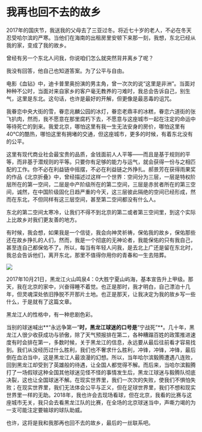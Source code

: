 # 我再也回不去的故乡



2017年的国庆节，我送我的父母去了三亚过冬。将近七十岁的老人，不必在冬天忍受哈尔滨的严寒。当他们在海南的出租房里安顿下来那一刻，我想，东北已经从我的家，变成了我的故乡。

曾经有另一个东北人问我，你说咱们怎么就突然背井离乡了呢？

我没有回答，他自己也知道答案。为了公平与自由。

电影《血钻》中，迪卡普里奥扮演的男主角，曾一次次的说“这里是非洲”。当面对种种不公时，当面对来自家乡的客户毫无教养的刁难时，我总会告诉自己，别生气，这里是东北。这句话，也许是最好的开解，但更像是最恶毒的诅咒。

我眷恋中央大街的雪，眷恋兆麟公园的冰灯，眷恋老鼎丰的冰糕，眷恋六道街的张飞扒肉，然而，我不愿意在那里腐朽下去，不愿意与这座城市一起在注定的命运中等待死亡的到来。我爱北京，哪怕这里有我一生无法安身的房价，哪怕这里有40℃的酷热，哪怕这里有拥堵的交通，但这座城市，更多的时候，有着东北没有的公平。

这里有现代商业社会最宝贵的品质，金钱面前人人平等——而且是基于规则的平等，而非基于潜规则的平等。只要你有足够的能力与运气，就会获得一份与之相匹配的工作。你不必在利益链中摇摆，不必在利益链之外挣扎。郝景芳在获得雨果奖的作品《北京折叠》中，曾经描述过这样一个世界：空间分为三层，一层是特权阶层所在的第一空间，二层是中产阶级所在的第二空间，三层是赤贫者所在的第三空间，诚然，在中国阶级固化日趋严重的今天，这三层彼此隔绝的空间已经形成，然而在东北，不但同样有这三层空间，甚至第二空间都没有什么人。

东北的第二空间太寒冷，让我们不得不到北京的第二或者第三空间里，到这个实际上比故乡对我们更友善的地方。

有时候，我会想，如果我是一个信徒，我会向神灵祈祷，保佑我的故乡，保佑那些还在故乡挣扎的人们，然而，我是一个彻底的无神论者，我能保佑的只有我自己，甚至连自己都保佑不了。所以，每当有年轻人问我，是去北上广还是留在东北时，我总会告诉他们，离开东北，那里不值得你用你的青春和一生去陪葬。

![](https://img.huxiucdn.com/article/cover/201801/17/152654627675.jpg)

2017年10月21日，黑龙江火山鸣泉4：0大胜宁夏山屿海，基本宣告升上甲级。那天，我在北京的家中，兴奋得睡不着觉。也正是那时，我才明白，自己漂泊十几年，但灵魂深处依旧挣脱不开那片土地。也正是那天，让我决定为我的故乡写一些什么，于是就有了这篇文章。

黑龙江人的性格中，有一种悲剧色彩。

当别的球迷喊出**“永远争第一”**时，黑龙江球迷的口号是**“宁战死”**。几十年，黑龙江人很少收获成功与骄傲，除了天气预报排在第二，各种糟蹋百姓的政策推进速度有时会排在第一，多数时候，关于黑龙江的信息，永远要从最后往前看才容易找到。我们从没经历过什么胜利，我们也不奢求什么胜利，冲锋，冲锋，冲锋，最后倒在血泊当中，这是黑龙江人最浪漫的幻想。所以，当年哈尔滨毅腾遭遇八连败，回到黑龙江却受到了英雄般的待遇，让全国人都觉得不解。而后来，当哈尔滨毅腾打了一场假球这种全国其他球迷见怪不怪的事情发生后，黑龙江球迷与毅腾队彻底决裂，这也让全国球迷不解。在现实世界里，我们一次次的失败，使我们不惧怕失败；在现实世界里，我们无法体会公平与正义，但在足球世界里，我们不想和现实世界里一样的无助。2018年，我也许会去现场看球，但在北京，我看的比赛与这座城市无关，我只会去看黑龙江队的比赛，在全场的北京球迷当中，声嘶力竭的为一支可能注定要输球的球队助威。

也许，这将是我和我那再也回不去的故乡，最后的一丝联系吧。